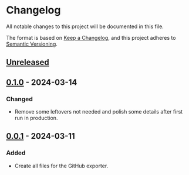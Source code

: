 # Changelog

All notable changes to this project will be documented in this file.

The format is based on [Keep a Changelog](https://keepachangelog.com/en/1.0.0/),
and this project adheres to [Semantic Versioning](https://semver.org/spec/v2.0.0.html).

## [Unreleased]

## [0.1.0] - 2024-03-14

### Changed

- Remove some leftovers not needed and polish some details after first run in production.


## [0.0.1] - 2024-03-11

### Added

- Create all files for the GitHub exporter.

[Unreleased]: https://github.com/giantswarm/release-exporter/compare/v0.1.0...HEAD
[0.1.0]: https://github.com/giantswarm/release-exporter/compare/v0.0.1...v0.1.0
[0.0.1]: https://github.com/giantswarm/release-exporter/compare/v0.0.1...v0.0.1
